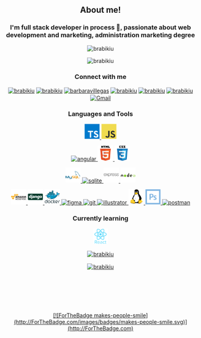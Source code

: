 
<h2 align="center">About me!</h2>
<h3 align="center">I'm full stack developer in process 📝, 
  passionate about web development and marketing, administration marketing degree </h3>

<p align="center"> <img src="https://komarev.com/ghpvc/?username=brabikiu&label=Profile%20views&color=0e75b6&style=flat" alt="brabikiu" /> </p>

<p align="center"> <img align="center" src="https://github-readme-stats.vercel.app/api?username=brabikiu&show_icons=true&locale=en" alt="brabikiu" /></p>



<h3 align="center">Connect with me</h3>
<p align="center">
<a href="https://codepen.io/brabikiu" target="blank"><img align="center" src="https://raw.githubusercontent.com/rahuldkjain/github-profile-readme-generator/master/src/images/icons/Social/codepen.svg" alt="brabikiu" height="30" width="40" /></a>
<a href="https://twitter.com/brabikiu" target="blank"><img align="center" src="https://raw.githubusercontent.com/rahuldkjain/github-profile-readme-generator/master/src/images/icons/Social/twitter.svg" alt="brabikiu" height="30" width="40" /></a>
<a href="https://linkedin.com/in/barbaravillegas" target="blank"><img align="center" src="https://raw.githubusercontent.com/rahuldkjain/github-profile-readme-generator/master/src/images/icons/Social/linked-in-alt.svg" alt="barbaravillegas" height="30" width="40" /></a>
<a href="https://stackoverflow.com/users/brabikiu" target="blank"><img align="center" src="https://raw.githubusercontent.com/rahuldkjain/github-profile-readme-generator/master/src/images/icons/Social/stack-overflow.svg" alt="brabikiu" height="30" width="40" /></a>
<a href="https://codesandbox.com/brabikiu" target="blank"><img align="center" src="https://cdn.jsdelivr.net/npm/simple-icons@3.0.1/icons/codesandbox.svg" alt="brabikiu" height="30" width="40" /></a>
<a href="https://instagram.com/brabikiu" target="blank"><img align="center" src="https://raw.githubusercontent.com/rahuldkjain/github-profile-readme-generator/master/src/images/icons/Social/instagram.svg" alt="brabikiu" height="30" width="40" /></a>
  <a href="mailto:barbaraavillegas@gmail.com">
  <img align="center" alt="Gmail" width="22px" src="https://img.icons8.com/fluent/48/000000/gmail.png"/>
</a>
</p>

<h3 align="center">Languages and Tools</h3>
<p align="center"> <a href="https://www.typescriptlang.org/" target="_blank"> <img src="https://raw.githubusercontent.com/devicons/devicon/master/icons/typescript/typescript-original.svg" alt="typescript" width="40" height="40"/> </a> <a href="https://developer.mozilla.org/en-US/docs/Web/JavaScript" target="_blank"> <img src="https://raw.githubusercontent.com/devicons/devicon/master/icons/javascript/javascript-original.svg" alt="javascript" width="40" height="40"/> </a> </p>

<p align="center"> <a href="https://angular.io" target="_blank"> <img src="https://angular.io/assets/images/logos/angular/angular.svg" alt="angular" width="40" height="40"/> <a href="https://www.w3.org/html/" target="_blank"> <img src="https://raw.githubusercontent.com/devicons/devicon/master/icons/html5/html5-original-wordmark.svg" alt="html5" width="40" height="40"/> <a href="https://www.w3schools.com/css/" target="_blank"> <img src="https://raw.githubusercontent.com/devicons/devicon/master/icons/css3/css3-original-wordmark.svg" alt="css3" width="40" height="40"/>  </p>

<p align="center"> <a href="https://www.mysql.com/" target="_blank"> <img src="https://raw.githubusercontent.com/devicons/devicon/master/icons/mysql/mysql-original-wordmark.svg" alt="mysql" width="40" height="40"/> </a> <a href="https://www.sqlite.org/" target="_blank"> <img src="https://www.vectorlogo.zone/logos/sqlite/sqlite-icon.svg" alt="sqlite" width="40" height="40"/> 
  <a href="https://expressjs.com" target="_blank"> <img src="https://raw.githubusercontent.com/devicons/devicon/master/icons/express/express-original-wordmark.svg" alt="express" width="40" height="40"/> <a href="https://nodejs.org" target="_blank"> <img src="https://raw.githubusercontent.com/devicons/devicon/master/icons/nodejs/nodejs-original-wordmark.svg" alt="nodejs" width="40" height="40"/> </p>
  
  
<p align="center">  </a> <a href="https://aws.amazon.com" target="_blank"> <img src="https://raw.githubusercontent.com/devicons/devicon/master/icons/amazonwebservices/amazonwebservices-original-wordmark.svg" alt="aws" width="40" height="40"/> </a> </a> <a href="https://www.djangoproject.com/" target="_blank"> <img src="https://raw.githubusercontent.com/devicons/devicon/master/icons/django/django-original.svg" alt="django" width="40" height="40"/> </a> <a href="https://www.docker.com/" target="_blank"> <img src="https://raw.githubusercontent.com/devicons/devicon/master/icons/docker/docker-original-wordmark.svg" alt="docker" width="40" height="40"/> </a>  </a> <a href="https://www.figma.com/" target="_blank"> <img src="https://www.vectorlogo.zone/logos/figma/figma-icon.svg" alt="figma" width="40" height="40"/> </a> <a href="https://git-scm.com/" target="_blank"> <img src="https://www.vectorlogo.zone/logos/git-scm/git-scm-icon.svg" alt="git" width="40" height="40"/> </a> </a> <a href="https://www.adobe.com/in/products/illustrator.html" target="_blank"> <img src="https://www.vectorlogo.zone/logos/adobe_illustrator/adobe_illustrator-icon.svg" alt="illustrator" width="40" height="40"/> </a> <a href="https://www.linux.org/" target="_blank"> <img src="https://raw.githubusercontent.com/devicons/devicon/master/icons/linux/linux-original.svg" alt="linux" width="40" height="40"/> </a> </a> <a href="https://www.photoshop.com/en" target="_blank"> <img src="https://raw.githubusercontent.com/devicons/devicon/master/icons/photoshop/photoshop-line.svg" alt="photoshop" width="40" height="40"/> </a> <a href="https://postman.com" target="_blank"> <img src="https://www.vectorlogo.zone/logos/getpostman/getpostman-icon.svg" alt="postman" width="40" height="40"/>  </a>  </p>


<h3 align="center"> Currently learning </h3>
<p <img align="center" </a> <a href="https://reactjs.org/" target="_blank"> <img src="https://raw.githubusercontent.com/devicons/devicon/master/icons/react/react-original-wordmark.svg" alt="react" width="40" height="40"/></p>







<p align="center"> <img align="center" src="https://github-readme-stats.vercel.app/api/top-langs?username=brabikiu&show_icons=true&locale=en&layout=compact" alt="brabikiu" /></p>




<p align="center"> <img align="center" src="https://github-readme-streak-stats.herokuapp.com/?user=brabikiu&" alt="brabikiu" /></p>


<br><br>





  
  <br><br>
  <p align="center"> [![ForTheBadge makes-people-smile](http://ForTheBadge.com/images/badges/makes-people-smile.svg)](http://ForTheBadge.com) </p>
